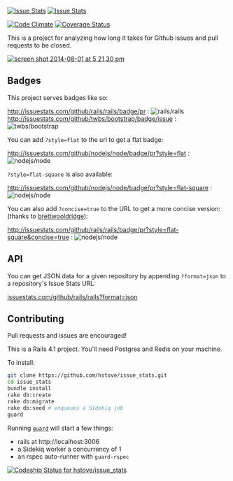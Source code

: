 [![Issue Stats](http://issuestats.com/github/hstove/issue_stats/badge/pr?style=flat)](http://issuestats.com/github/hstove/issue_stats)
[![Issue Stats](http://issuestats.com/github/hstove/issue_stats/badge/issue?style=flat)](http://issuestats.com/github/hstove/issue_stats)

[![Code Climate](http://img.shields.io/codeclimate/github/hstove/issue_stats.svg?style=flat)](https://codeclimate.com/github/hstove/issue_stats)
[![Coverage Status](https://img.shields.io/coveralls/hstove/issue_stats.svg?style=flat)](https://coveralls.io/r/hstove/issue_stats?branch=master)

This is a project for analyzing how long it takes for Github issues and pull
requests to be closed.

[![screen shot 2014-08-01 at 5 21 30 pm](https://cloud.githubusercontent.com/assets/1109058/3786551/135929a8-19db-11e4-98d3-c5b3dc741117.png)](http://issuestats.com/github/rails/rails)

## Badges

This project serves badges like so:

http://issuestats.com/github/rails/rails/badge/pr :
![rails/rails](http://issuestats.com/github/rails/rails/badge/pr)
http://issuestats.com/github/twbs/bootstrap/badge/issue :
![twbs/bootstrap](http://issuestats.com/github/twbs/bootstrap/badge/issue)

You can add `?style=flat` to the url to get a flat badge:

http://issuestats.com/github/nodejs/node/badge/pr?style=flat :
![nodejs/node](http://issuestats.com/github/nodejs/node/badge/pr?style=flat)

`?style=flat-square` is also available:

http://issuestats.com/github/nodejs/node/badge/pr?style=flat-square :
![nodejs/node](http://issuestats.com/github/nodejs/node/badge/pr?style=flat-square)

You can also add `?concise=true` to the URL to get a more concise version: (thanks to [brettwooldridge](https://github.com/brettwooldridge)):

http://issuestats.com/github/rails/rails/badge/pr?style=flat-square&concise=true :
![nodejs/node](http://issuestats.com/github/nodejs/node/badge/pr?style=flat-square&concise=true)

## API

You can get JSON data for a given repository by appending `?format=json` to a repository's Issue Stats URL:

[issuestats.com/github/rails/rails?format=json](http://issuestats.com/github/rails/rails?format=json)

## Contributing

Pull requests and issues are encouraged!

This is a Rails 4.1 project.
You'll need Postgres and Redis on your machine.

To install:

~~~bash
git clone https://github.com/hstove/issue_stats.git
cd issue_stats
bundle install
rake db:create
rake db:migrate
rake db:seed # enqueues a Sidekiq job
guard
~~~

Running [`guard`](https://github.com/guard/guard) will start a few things:

- rails at http://localhost:3006
- a Sidekiq worker a concurrency of 1
- an rspec auto-runner with `guard-rspec`

[ ![Codeship Status for hstove/issue_stats](https://codeship.io/projects/b6aa3c60-f784-0131-0d1e-122c3f72c49d/status?branch=master)](https://codeship.io/projects/28591)
